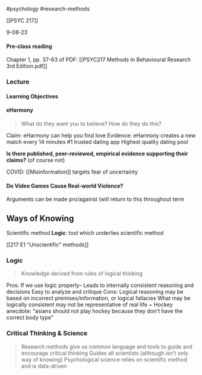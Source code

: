 #psychology
#research-methods

[[PSYC 217]]

9-08-23

#### Pre-class reading
Chapter 1, pp. 37-63 of PDF: [[PSYC217 Methods In Behavioural Research 3rd Edition.pdf]]
### Lecture
#### Learning Objectives

#### eHarmony
> What do they want you to believe? How do they do this? 

Claim: 
	eHarmony can help you find love 
Evidence: 
	eHarmony creates a new match every 14 minutes
	#1 trusted dating app
	Highest quality dating pool 

**Is there published, peer-reviewed, empirical evidence supporting their claims?** (of course not)

COVID: [[Misinformation]] targets fear of uncertainty 

#### Do Video Games Cause Real-world Violence?
Arguments can be made pro/against (will return to this throughout term

## Ways of Knowing

Scientific method
	**Logic**: tool which underlies scientific method

[[217 E1 "Unscientific" methods]]

### Logic
> Knowledge derived from rules of logical thinking

Pros: 
	If we use logic properly–
	Leads to internally consistent reasoning and decisions
	Easy to analyze and critique
Cons: 
	Logical reasoning may be based on incorrect premises/information, or logical fallacies
	What may be logically consistent may not be representative of real life
		~ Hockey anecdote: "asians should not play hockey because they don't have the correct body type"


### Critical Thinking & Science
> Research methods give us common language and tools to guide and encourage critical thinking
> Guides all scientists (although isn't only way of knowing)
> Psychological science relies on scientific method and is data-driven




